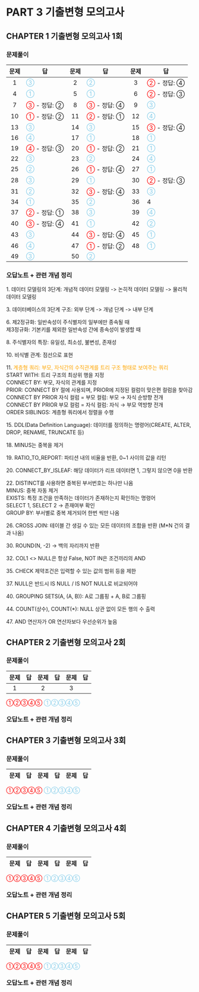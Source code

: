 # PART 3 기출변형 모의고사

## CHAPTER 1 기출변형 모의고사 1회

### 문제풀이

|문제|답|문제|답|문제|답|
|:--:|--|:--:|--|:--:|--|
|1|<span style='color:skyblue'>③</span>|2|<span style='color:skyblue'>②</span>|3|<span style='color:red'>②</span> - 정답: ④|
|4|<span style='color:skyblue'>①</span>|5|<span style='color:skyblue'>①</span>|6|<span style='color:red'>②</span> - 정답: ③|
|7|<span style='color:red'>③</span> - 정답: ②|8|<span style='color:red'>③</span> - 정답: ④|9|<span style='color:skyblue'>③</span>|
|10|<span style='color:red'>①</span> - 정답: ②|11|<span style='color:red'>②</span> - 정답: ①|12|<span style='color:skyblue'>④</span>
|13|<span style='color:skyblue'>③</span>|14|<span style='color:skyblue'>③</span>|15|<span style='color:red'>③</span> - 정답: ④|
|16|<span style='color:skyblue'>④</span>|17|<span style='color:skyblue'>①</span>|18|<span style='color:skyblue'>①</span>|
|19|<span style='color:red'>④</span> - 정답: ③|20|<span style='color:red'>①</span> - 정답: ②|21|<span style='color:skyblue'>①</span>
|22|<span style='color:skyblue'>③</span>|23|<span style='color:skyblue'>②</span>|24|<span style='color:skyblue'>④</span>|
|25|<span style='color:skyblue'>②</span>|26|<span style='color:red'>①</span> - 정답: ④|27|<span style='color:skyblue'>①</span>|
|28|<span style='color:skyblue'>③</span>|29|<span style='color:skyblue'>①</span>|30|<span style='color:red'>②</span> - 정답: ③|
|31|<span style='color:skyblue'>②</span>|32|<span style='color:red'>③</span> - 정답: ④|33|<span style='color:skyblue'>③</span>|
|34|<span style='color:skyblue'>①</span>|35|<span style='color:skyblue'>②</span>|36|4|
|37|<span style='color:red'>②</span> - 정답: ①|38|<span style='color:skyblue'>③</span>|39|<span style='color:skyblue'>④</span>|
|40|<span style='color:red'>③</span> - 정답: ④|41|<span style='color:skyblue'>①</span>|42|<span style='color:skyblue'>②</span>|
|43|<span style='color:skyblue'>③</span>|44|<span style='color:red'>③</span> - 정답: ④|45|<span style='color:skyblue'>①</span>|
|46|<span style='color:skyblue'>④</span>|47|<span style='color:red'>①</span> - 정답: ②|48|<span style='color:skyblue'>①</span>|
|49|<span style='color:skyblue'>③</span>|50|<span style='color:skyblue'>②</span>|||

### 오답노트 + 관련 개념 정리

1\. 데이터 모델링의 3단계: 개념적 데이터 모델링 -> 논히적 데이터 모델링 -> 물리적 데이터 모델링

3\. 데이터베이스의 3단계 구조: 외부 단계 -> 개념 단계 -> 내부 단계

6\. 제2정규화: 일반속성이 주식별자의 일부에만 종속될 때
<br>제3정규화: 기본키를 제외한 일반속성 간에 종속성이 발생할 때

8\. 주식별자의 특장: 유일성, 최소성, 붊변성, 존재성

10\. 비식별 관계: 점선으로 표현

11\. <span style="color:orange">계층형 쿼리: 부모, 자식간의 수직관계를 트리 구조 형태로 보여주는 쿼리</span>
<br>START WITH: 트리 구조의 최상위 행을 지정
<br>CONNECT BY: 부모, 자식의 관계를 지정
<br>PRIOR: CONNECT BY 절에 사용되며, PRIOR에 지정된 컬럼이 맞은편 컬럼을 찾아감
<br>CONNECT BY PRIOR 자식 컬럼 = 부모 컬럼: 부모 → 자식 순방향 전개
<br>CONNECT BY PRIOR 부모 컬럼 = 자식 컬럼: 자식 → 부모 역방향 전개
<br>ORDER SIBLINGS: 계층형 쿼리에서 정렬을 수행

15\. DDL(Data Definition Language): 데이터를 정의하는 명령어(CREATE, ALTER, DROP, RENAME, TRUNCATE 등)

18\. MINUS는 중복을 제거

19\. RATIO_TO_REPORT: 파티션 내의 비율을 반환, 0~1 사이의 값을 리턴

20\. CONNECT_BY_ISLEAF: 해당 데이터가 리프 데이터면 1, 그렇지 않으면 0을 반환

22\. DISTINCT를 사용하면 중복된 부서번호는 하나만 나옴
<br>MINUS: 중복 자동 제거
<br>EXISTS: 특정 조건을 만족하는 데이터가 존재하는지 확인하는 명령어
<br>SELECT 1, SELECT 2 → 존재여부 확인
<br>GROUP BY: 부서별로 중복 제거되어 한번 씩만 나옴

26\. CROSS JOIN: 테이블 간 생길 수 있는 모든 데이터의 조합을 반환 (M*N 건의 결과 나옴)

30\. ROUND(N, -2) -> 백의 자리까지 반환

32\. COL1 <> NULL은 항상 False, NOT IN은 조건끼리의 AND

35\. CHECK 제약조건은 입력할 수 있는 값의 범위 등을 제한

37\. NULL은 반드시 IS NULL /  IS NOT NULL로 비교되어야

40\. GROUPING SETS(A, (A, B)): A로 그룹핑 + A, B로 그룹핑

44\. COUNT(상수), COUNT(*): NULL 상관 없이 모든 행의 수 출력

47\. AND 연산자가 OR 연산자보다 우선순위가 높음

## CHAPTER 2 기출변형 모의고사 2회

### 문제풀이

|문제|답|문제|답|문제|답|
|:--:|--|:--:|--|:--:|--|
|1||2||3||

<span style='color:red'>①②③④⑤</span>
<span style='color:skyblue'>①②③④⑤</span>

### 오답노트 + 관련 개념 정리

## CHAPTER 3 기출변형 모의고사 3회

### 문제풀이

|문제|답|문제|답|문제|답|
|:--:|--|:--:|--|:--:|--|


<span style='color:red'>①②③④⑤</span>
<span style='color:skyblue'>①②③④⑤</span>

### 오답노트 + 관련 개념 정리

## CHAPTER 4 기출변형 모의고사 4회

### 문제풀이

|문제|답|문제|답|문제|답|
|:--:|--|:--:|--|:--:|--|


<span style='color:red'>①②③④⑤</span>
<span style='color:skyblue'>①②③④⑤</span>

### 오답노트 + 관련 개념 정리

## CHAPTER 5 기출변형 모의고사 5회

### 문제풀이

|문제|답|문제|답|문제|답|
|:--:|--|:--:|--|:--:|--|


<span style='color:red'>①②③④⑤</span>
<span style='color:skyblue'>①②③④⑤</span>

### 오답노트 + 관련 개념 정리